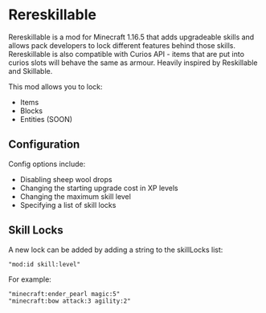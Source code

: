 # Rereskillable

Rereskillable is a mod for Minecraft 1.16.5 that adds upgradeable skills and allows pack developers to lock different features behind those skills. Rereskillable is also compatible with Curios API - items that are put into curios slots will behave the same as armour. Heavily inspired by Reskillable and Skillable.

This mod allows you to lock:
- Items
- Blocks
- Entities (SOON)

## Configuration

Config options include:
- Disabling sheep wool drops
- Changing the starting upgrade cost in XP levels
- Changing the maximum skill level
- Specifying a list of skill locks

## Skill Locks

A new lock can be added by adding a string to the skillLocks list:
```
"mod:id skill:level"
```
For example:
```
"minecraft:ender_pearl magic:5"
"minecraft:bow attack:3 agility:2"
```
